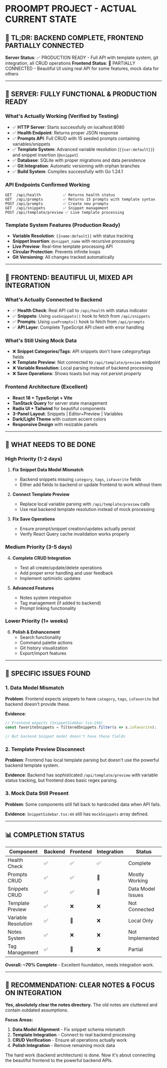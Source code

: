 # PROOMPT PROJECT - ACTUAL CURRENT STATE

## 🎯 TL;DR: BACKEND COMPLETE, FRONTEND PARTIALLY CONNECTED

**Server Status**: ✅ PRODUCTION READY - Full API with template system, git integration, all CRUD operations
**Frontend Status**: 🔄 PARTIALLY CONNECTED - Beautiful UI using real API for some features, mock data for others

---

## 🚀 SERVER: FULLY FUNCTIONAL & PRODUCTION READY

### What's Actually Working (Verified by Testing)
- ✅ **HTTP Server**: Starts successfully on localhost:8080
- ✅ **Health Endpoint**: Returns proper JSON response
- ✅ **Prompts API**: Full CRUD with 15 seeded prompts containing variables/snippets
- ✅ **Template System**: Advanced variable resolution (`{{var:default}}`) and snippet insertion (`@snippet`)
- ✅ **Database**: SQLite with proper migrations and data persistence
- ✅ **Git Integration**: Automatic versioning with orphan branches
- ✅ **Build System**: Compiles successfully with Go 1.24.1

### API Endpoints Confirmed Working
```
GET  /api/health          ✅ Returns health status
GET  /api/prompts         ✅ Returns 15 prompts with template syntax
POST /api/prompts         ✅ Create new prompts
GET  /api/snippets        ✅ Snippet management
POST /api/template/preview ✅ Live template processing
```

### Template System Features (Production Ready)
- **Variable Resolution**: `{{name:default}}` with status tracking
- **Snippet Insertion**: `@snippet_name` with recursive processing
- **Live Preview**: Real-time template processing API
- **Circular Protection**: Prevents infinite loops
- **Git Versioning**: All changes tracked automatically

---

## 🎨 FRONTEND: BEAUTIFUL UI, MIXED API INTEGRATION

### What's Actually Connected to Backend
- ✅ **Health Check**: Real API call to `/api/health` with status indicator
- ✅ **Snippets**: Using `useSnippets()` hook to fetch from `/api/snippets`
- ✅ **Prompts**: Using `usePrompts()` hook to fetch from `/api/prompts`
- ✅ **API Layer**: Complete TypeScript API client with error handling

### What's Still Using Mock Data
- ❌ **Snippet Categories/Tags**: API snippets don't have category/tags fields
- ❌ **Template Preview**: Not connected to `/api/template/preview` endpoint
- ❌ **Variable Resolution**: Local parsing instead of backend processing
- ❌ **Save Operations**: Shows toasts but may not persist properly

### Frontend Architecture (Excellent)
- **React 18 + TypeScript + Vite**
- **TanStack Query** for server state management
- **Radix UI + Tailwind** for beautiful components
- **3-Panel Layout**: Snippets | Editor+Preview | Variables
- **Dark/Light Theme** with custom accent colors
- **Responsive Design** with resizable panels

---

## 🔧 WHAT NEEDS TO BE DONE

### High Priority (1-2 days)
1. **Fix Snippet Data Model Mismatch**
   - Backend snippets missing `category`, `tags`, `isFavorite` fields
   - Either add fields to backend or update frontend to work without them

2. **Connect Template Preview**
   - Replace local variable parsing with `/api/template/preview` calls
   - Use real backend template resolution instead of mock processing

3. **Fix Save Operations**
   - Ensure prompt/snippet creation/updates actually persist
   - Verify React Query cache invalidation works properly

### Medium Priority (3-5 days)
4. **Complete CRUD Integration**
   - Test all create/update/delete operations
   - Add proper error handling and user feedback
   - Implement optimistic updates

5. **Advanced Features**
   - Notes system integration
   - Tag management (if added to backend)
   - Prompt linking functionality

### Lower Priority (1+ weeks)
6. **Polish & Enhancement**
   - Search functionality
   - Command palette actions
   - Git history visualization
   - Export/import features

---

## 🎯 SPECIFIC ISSUES FOUND

### 1. Data Model Mismatch
**Problem**: Frontend expects snippets to have `category`, `tags`, `isFavorite` but backend doesn't provide these.

**Evidence**: 
```typescript
// Frontend expects (SnippetSidebar.tsx:256)
const favoriteSnippets = filteredSnippets.filter(s => s.isFavorite);

// But backend Snippet model doesn't have these fields
```

### 2. Template Preview Disconnect
**Problem**: Frontend has local template parsing but doesn't use the powerful backend template system.

**Evidence**: Backend has sophisticated `/api/template/preview` with variable status tracking, but frontend does basic regex parsing.

### 3. Mock Data Still Present
**Problem**: Some components still fall back to hardcoded data when API fails.

**Evidence**: `SnippetSidebar.tsx:44` still has `mockSnippets` array defined.

---

## 📊 COMPLETION STATUS

| Component | Backend | Frontend | Integration | Status |
|-----------|---------|----------|-------------|---------|
| Health Check | ✅ | ✅ | ✅ | Complete |
| Prompts CRUD | ✅ | ✅ | 🔄 | Mostly Working |
| Snippets CRUD | ✅ | ✅ | 🔄 | Data Model Issues |
| Template Preview | ✅ | ❌ | ❌ | Not Connected |
| Variable Resolution | ✅ | 🔄 | ❌ | Local Only |
| Notes System | ✅ | ❌ | ❌ | Not Implemented |
| Tag Management | ✅ | 🔄 | ❌ | Partial |

**Overall: ~70% Complete** - Excellent foundation, needs integration work.

---

## 🚀 RECOMMENDATION: CLEAR NOTES & FOCUS ON INTEGRATION

**Yes, absolutely clear the notes directory.** The old notes are cluttered and contain outdated assumptions. 

**Focus Areas:**
1. **Data Model Alignment** - Fix snippet schema mismatch
2. **Template Integration** - Connect to real backend processing
3. **CRUD Verification** - Ensure all operations actually work
4. **Polish Integration** - Remove remaining mock data

The hard work (backend architecture) is done. Now it's about connecting the beautiful frontend to the powerful backend APIs.